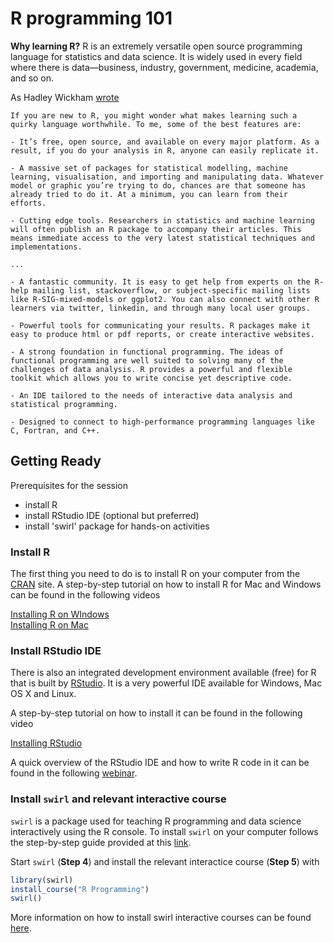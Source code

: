 # R programming 101

__Why learning R?__ R is an extremely versatile open source programming language for statistics and data science. It is widely used in every field where there is data—business, industry, government, medicine, academia, and so on.

As Hadley Wickham [wrote](http://adv-r.had.co.nz/Introduction.html)

```
If you are new to R, you might wonder what makes learning such a quirky language worthwhile. To me, some of the best features are:

- It’s free, open source, and available on every major platform. As a result, if you do your analysis in R, anyone can easily replicate it.

- A massive set of packages for statistical modelling, machine learning, visualisation, and importing and manipulating data. Whatever model or graphic you’re trying to do, chances are that someone has already tried to do it. At a minimum, you can learn from their efforts.

- Cutting edge tools. Researchers in statistics and machine learning will often publish an R package to accompany their articles. This means immediate access to the very latest statistical techniques and implementations.

...

- A fantastic community. It is easy to get help from experts on the R-help mailing list, stackoverflow, or subject-specific mailing lists like R-SIG-mixed-models or ggplot2. You can also connect with other R learners via twitter, linkedin, and through many local user groups.

- Powerful tools for communicating your results. R packages make it easy to produce html or pdf reports, or create interactive websites.

- A strong foundation in functional programming. The ideas of functional programming are well suited to solving many of the challenges of data analysis. R provides a powerful and flexible toolkit which allows you to write concise yet descriptive code.

- An IDE tailored to the needs of interactive data analysis and statistical programming.

- Designed to connect to high-performance programming languages like C, Fortran, and C++.
```


## Getting Ready

Prerequisites for the session

- install R
- install RStudio IDE (optional but preferred)
- install 'swirl' package for hands-on activities

### Install R

The first thing you need to do is to install R on your computer from the [CRAN](https://cran.r-project.org/) site. A step-by-step tutorial on how to install R for Mac and Windows can be found in the following videos

[Installing R on WIndows](https://www.youtube.com/watch?v=Ohnk9hcxf9M&feature=youtu.be)  
[Installing R on Mac](https://www.youtube.com/watch?v=uxuuWXU-7UQ&feature=youtu.be)


### Install RStudio IDE

There is also an integrated development environment available (free) for R that is built by [RStudio](https://www.rstudio.com/products/rstudio/download/). It is a very powerful IDE available for Windows, Mac OS X and Linux. 

A step-by-step tutorial on how to install it can be found in the following video

[Installing RStudio](https://www.youtube.com/watch?v=bM7Sfz-LADM&feature=youtu.be)

A quick overview of the RStudio IDE and how to write R code in it can be found in the following [webinar](https://www.rstudio.com/resources/webinars/rstudio-essentials-webinar-series-part-1/).

### Install `swirl` and relevant interactive course

`swirl` is a package used for teaching R programming and data science interactively using the R console. To install `swirl` on your computer follows the step-by-step guide provided at this [link](http://swirlstats.com/students.html).

Start `swirl` (__Step 4__) and install the relevant interactice course (__Step 5__) with 

```r
library(swirl)
install_course("R Programming")
swirl()
```

More information on how to install swirl interactive courses can be found [here](https://github.com/swirldev/swirl_courses).
